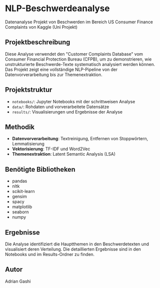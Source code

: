 # NLP-Beschwerdeanalyse
Datenanalyse Projekt von Beschwerden im Bereich US Consumer Finance Complaints von Kaggle (Uni Projekt)

## Projektbeschreibung
Diese Analyse verwendet den "Customer Complaints Database" vom Consumer Financial Protection Bureau (CFPB), um zu demonstrieren, wie unstrukturierte Beschwerde-Texte systematisch analysiert werden können. Das Projekt zeigt eine vollständige NLP-Pipeline von der Datenvorverarbeitung bis zur Themenextraktion.

## Projektstruktur
- `notebooks/`: Jupyter Notebooks mit der schrittweisen Analyse
- `data/`: Rohdaten und vorverarbeitete Datensätze
- `results/`: Visualisierungen und Ergebnisse der Analyse

## Methodik
- **Datenvorverarbeitung**: Textreinigung, Entfernen von Stoppwörtern, Lemmatisierung
- **Vektorisierung**: TF-IDF und Word2Vec
- **Themenextraktion**: Latent Semantic Analysis (LSA)

## Benötigte Bibliotheken
- pandas
- nltk
- scikit-learn
- gensim
- spacy
- matplotlib
- seaborn
- numpy

## Ergebnisse
Die Analyse identifiziert die Hauptthemen in den Beschwerdetexten und visualisiert deren Verteilung. Die detaillierten Ergebnisse sind in den Notebooks und im Results-Ordner zu finden.

## Autor
Adrian Gashi

